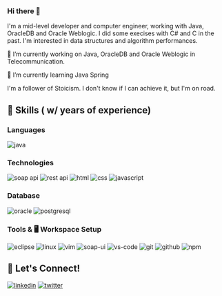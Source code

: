 ### Hi there 👋

I'm a mid-level developer and computer engineer, working with Java, OracleDB and Oracle Weblogic. I did some execises with C# and C in the past. I'm interested in data structures and algorithm performances. 

🔭 I’m currently working on Java, OracleDB and Oracle Weblogic in Telecommunication.

🌱 I’m currently learning Java Spring

I'm a follower of Stoicism. I don't know if I can achieve it, but I'm on road. 

## 🔨 Skills ( w/ years of experience)

### Languages

![java](https://img.shields.io/badge/Java_11-orange?logo=java&logoColor=white)

### Technologies

![soap api](https://img.shields.io/badge/SOAP_API_2-informational?logo=soap&logoColor=white)
![rest api](https://img.shields.io/badge/REST_API_2-informational?logo=rest&logoColor=white)
![html](https://img.shields.io/badge/HTML_1-orange?logo=html5&logoColor=white)
![css](https://img.shields.io/badge/CSS_0-informational?logo=css3&logoColor=white)
![javascript](https://img.shields.io/badge/Javascript-orange?logo=javascript3&logoColor=white)

### Database

![oracle](https://img.shields.io/badge/Oracle_2-red?logo=oracle&logoColor=white)
![postgresql](https://img.shields.io/badge/PostgreSQL_1-informational?logo=postgresql&logoColor=white)

### Tools & 🖥️ Workspace Setup

![eclipse](https://img.shields.io/badge/Eclipse_3-2C2255?logo=eclipse&logoColor=white)
![linux](https://img.shields.io/badge/Linux_2-brightgreen?logo=linux&logoColor=black)
![vim](https://img.shields.io/badge/VIM_2-%2311AB00.svg?&logo=vim&logoColor=white)
![soap-ui](https://img.shields.io/badge/SOAPUI_2-yellow)
![vs-code](https://img.shields.io/badge/VS_Code_1-blue?&logo=visual-studio-code&logoColor=white)
![git](https://img.shields.io/badge/Git_1-red?logo=git&logoColor=white)
![github](https://img.shields.io/badge/GitHub_2-black?logo=gitHub&logoColor=white)
![npm](https://img.shields.io/badge/NPM_1-red?logo=npm)

## 🔗 Let's Connect!

[![linkedin](https://img.shields.io/badge/ahmetsaitpolat-informational?&style=for-the-badge&logo=linkedin)](https://www.linkedin.com/in/ahmetsaitpolat/)
[![twitter](https://img.shields.io/badge/ahmetsaitpolat-deepskyblue?&style=for-the-badge&logo=twitter&logoColor=white)](https://twitter.com/aspGLHF)
